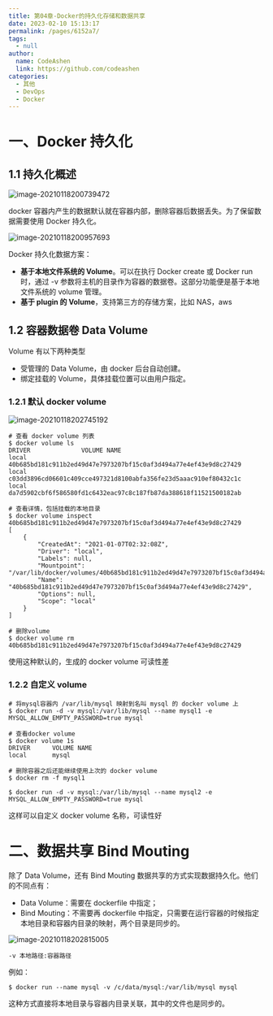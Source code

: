 ```yaml
---
title: 第04章-Docker的持久化存储和数据共享
date: 2023-02-10 15:13:17
permalink: /pages/6152a7/
tags: 
  - null
author: 
  name: CodeAshen
  link: https://github.com/codeashen
categories: 
  - 其他
  - DevOps
  - Docker
---
```

# 一、Docker 持久化

## 1.1 持久化概述

![image-20210118200739472](https://s3.ax1x.com/2021/01/19/sghJ2T.png)

docker 容器内产生的数据默认就在容器内部，删除容器后数据丢失。为了保留数据需要使用 Docker 持久化。

![image-20210118200957693](https://s3.ax1x.com/2021/01/19/sghYxU.png)

Docker 持久化数据方案：

* **基于本地文件系统的 Volume**。可以在执行 Docker create 或 Docker run 时，通过 -v 参数将主机的目录作为容器的数据卷。这部分功能便是基于本地文件系统的 volume 管理。
* **基于 plugin 的 Volume**，支持第三方的存储方案，比如 NAS，aws

## 1.2 容器数据卷 Data Volume

Volume 有以下两种类型

* 受管理的 Data Volume，由 docker 后台自动创建。
* 绑定挂载的 Volume，具体挂载位置可以由用户指定。

### 1.2.1 默认 docker volume

![image-20210118202745192](https://s3.ax1x.com/2021/01/19/sghNMF.png)

```shell
# 查看 docker volume 列表
$ docker volume ls
DRIVER              VOLUME NAME
local               40b685bd181c911b2ed49d47e7973207bf15c0af3d494a77e4ef43e9d8c27429
local               c03dd3896cd06601c409cce497321d8100abfa356fe23d5aaac910ef80432c1c
local               da7d5902cbf6f586580fd1c6432eac97c8c187fb87da388618f11521500182ab

# 查看详情，包括挂载的本地目录
$ docker volume inspect 40b685bd181c911b2ed49d47e7973207bf15c0af3d494a77e4ef43e9d8c27429
[
    {
        "CreatedAt": "2021-01-07T02:32:08Z",
        "Driver": "local",
        "Labels": null,
        "Mountpoint": "/var/lib/docker/volumes/40b685bd181c911b2ed49d47e7973207bf15c0af3d494a77e4ef43e9d8c27429/_data",
        "Name": "40b685bd181c911b2ed49d47e7973207bf15c0af3d494a77e4ef43e9d8c27429",
        "Options": null,
        "Scope": "local"
    }
]

# 删除volume
$ docker volume rm 40b685bd181c911b2ed49d47e7973207bf15c0af3d494a77e4ef43e9d8c27429
```

使用这种默认的，生成的 docker volume 可读性差

### 1.2.2 自定义 volume

```shell
# 将mysql容器内 /var/lib/mysql 映射到名叫 mysql 的 docker volume 上
$ docker run -d -v mysql:/var/lib/mysql --name mysql1 -e MYSQL_ALLOW_EMPTY_PASSWORD=true mysql

# 查看docker volume
$ docker volume 1s 
DRIVER 		VOLUME NAME
local 		mysql

# 删除容器之后还能继续使用上次的 docker volume
$ docker rm -f mysql1

$ docker run -d -v mysql:/var/lib/mysql --name mysql2 -e MYSQL_ALLOW_EMPTY_PASSWORD=true mysql
```

这样可以自定义 docker volume 名称，可读性好

# 二、数据共享 Bind Mouting

除了 Data Volume，还有 Bind Mouting 数据共享的方式实现数据持久化。他们的不同点有：

- Data Volume：需要在 dockerfile 中指定；
- Bind Mouting：不需要再 dockerfile 中指定，只需要在运行容器的时候指定本地目录和容器内目录的映射，两个目录是同步的。

![image-20210118202815005](https://s3.ax1x.com/2021/01/19/sghUr4.png)

```
-v 本地路径:容器路径
```

例如：

```shell
$ docker run --name mysql -v /c/data/mysql:/var/lib/mysql mysql
```

这种方式直接将本地目录与容器内目录关联，其中的文件也是同步的。
